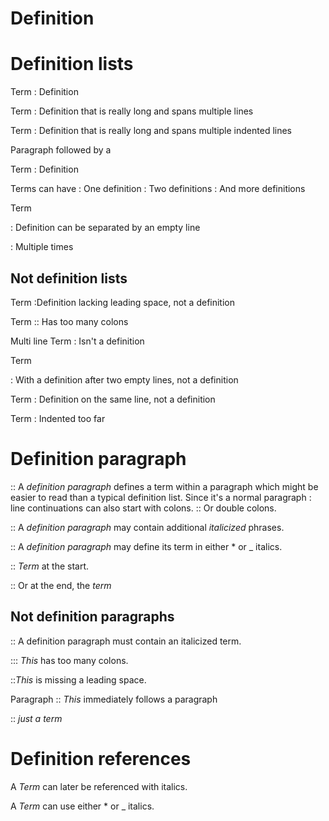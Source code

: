 # Definition

# Definition lists

Term
: Definition

Term
: Definition that is really long
and spans multiple lines

Term
: Definition that is really long
        and spans multiple indented lines

Paragraph followed by a

Term
: Definition

Terms can have
: One definition
: Two definitions
: And more definitions

Term

: Definition can be separated by an empty line

: Multiple times

## Not definition lists

Term
:Definition lacking leading space, not a definition

Term
:: Has too many colons

Multi line
Term
: Isn't a definition

Term


: With a definition after two empty lines, not a definition

Term : Definition on the same line, not a definition

Term
    : Indented too far

# Definition paragraph

:: A *definition paragraph* defines a term within a paragraph which might be
easier to read than a typical definition list. Since it's a normal paragraph
: line continuations can also start with colons.
:: Or double colons.

:: A *definition paragraph* may contain additional *italicized* phrases.

:: A _definition paragraph_ may define its term in either \* or \_ italics.

:: *Term* at the start.

:: Or at the end, the *term*

## Not definition paragraphs

:: A definition paragraph must contain an italicized term.

::: *This* has too many colons.

::*This* is missing a leading space.

Paragraph
:: *This* immediately follows a paragraph

:: *just a term*

# Definition references

A *Term* can later be referenced with italics.

A _Term_ can use either \* or \_ italics.
